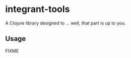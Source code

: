 # integrant-tools

A Clojure library designed to ... well, that part is up to you.

## Usage

FIXME

